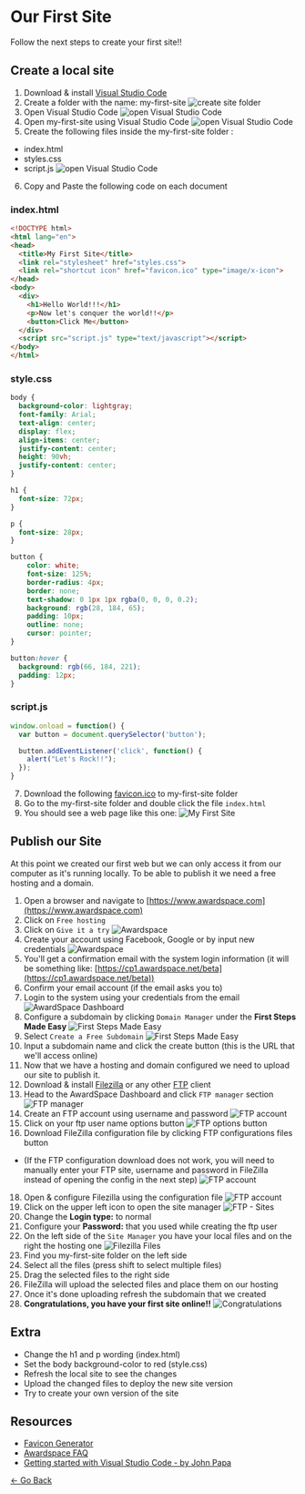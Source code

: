 # Our First Site

Follow the next steps to create your first site!!

## Create a local site

1. Download & install [Visual Studio Code](https://code.visualstudio.com)
2. Create a folder with the name: my-first-site
![create site folder](resources/first-site/folder.png)
3. Open Visual Studio Code
![open Visual Studio Code](resources/first-site/open_folder.png)
4. Open my-first-site using Visual Studio Code
![open Visual Studio Code](resources/first-site/open_folder_2.png)
5. Create the following files inside the my-first-site folder :
  * index.html
  * styles.css
  * script.js
![open Visual Studio Code](resources/first-site/create_files.png)
6. Copy and Paste the following code on each document

### index.html
```html
<!DOCTYPE html>
<html lang="en">
<head>
  <title>My First Site</title>
  <link rel="stylesheet" href="styles.css">
  <link rel="shortcut icon" href="favicon.ico" type="image/x-icon">
</head>
<body>
  <div>
    <h1>Hello World!!!</h1>
    <p>Now let's conquer the world!!</p>
    <button>Click Me</button>
  </div>
  <script src="script.js" type="text/javascript"></script>
</body>
</html>
```

### style.css
```css
body {
  background-color: lightgray;
  font-family: Arial;
  text-align: center;
  display: flex;
  align-items: center;
  justify-content: center;
  height: 90vh;
  justify-content: center;
}

h1 {
  font-size: 72px;
}

p {
  font-size: 28px;
}

button {
    color: white;
    font-size: 125%;
    border-radius: 4px;
    border: none;
    text-shadow: 0 1px 1px rgba(0, 0, 0, 0.2);
    background: rgb(28, 184, 65);
    padding: 10px;
    outline: none;
    cursor: pointer;
}

button:hover {
  background: rgb(66, 184, 221);
  padding: 12px;
}
```

### script.js
```js
window.onload = function() {
  var button = document.querySelector('button');

  button.addEventListener('click', function() {
    alert("Let's Rock!!");
  });
}
```

7. Download the following [favicon.ico](resources/first-site/favicon.ico) to my-first-site folder
8. Go to the my-first-site folder and double click the file `index.html`
9. You should see a web page like this one:
![My First Site](resources/first-site/my_first_site.png)

## Publish our Site

At this point we created our first web but we can only access it from our computer as it's running locally.
To be able to publish it we need a free hosting and a domain.

1. Open a browser and navigate to [https://www.awardspace.com](https://www.awardspace.com)
2. Click on `Free hosting`
3. Click on `Give it a try`
![Awardspace](resources/first-site/awardspace.png)
4. Create your account using Facebook, Google or by input new credentials
![Awardspace](resources/first-site/awardspace_signup.png)
5. You'll get a confirmation email with the system login information (it will be something like: [https://cp1.awardspace.net/beta](https://cp1.awardspace.net/beta))
6. Confirm your email account (if the email asks you to)
7. Login to the system using your credentials from the email
![AwardSpace Dashboard](resources/first-site/awardspace-panel.png)
8. Configure a subdomain by clicking `Domain Manager` under the **First Steps Made Easy**
![First Steps Made Easy](resources/first-site/domain.png)
9. Select `Create a Free Subdomain`
![First Steps Made Easy](resources/first-site/awardspace_subdomain.png)
10. Input a subdomain name and click the create button (this is the URL that we'll access online)
12. Now that we have a hosting and domain configured we need to upload our site to publish it.
13. Download & install [Filezilla](https://sourceforge.net/projects/filezilla/files/latest/download)
or any other [FTP](https://simple.wikipedia.org/wiki/FTP) client
14. Head to the AwardSpace Dashboard and click `FTP manager` section
![FTP manager](resources/first-site/ftp-configure.png)
15. Create an FTP account using username and password
![FTP account](resources/first-site/awardspace_ftp_account.png)
16. Click on your ftp user name options button
![FTP options button](resources/first-site/awardspace_fpt_configuration.png)
17. Download FileZilla configuration file by clicking FTP configurations files button
* (If the FTP configuration download does not work, you will need to manually enter your FTP site, 
   username and password in FileZilla instead of opening the config in the next step)
![FTP account](resources/first-site/awardspace_filezilla_configuration_file.png)
18. Open & configure Filezilla using the configuration file
![FTP account](resources/first-site/awardspace_filezilla_how_to_configure.png)
19. Click on the upper left icon to open the site manager
![FTP - Sites](resources/first-site/ftp-sites.png)
20. Change the **Login type:** to normal
21. Configure your **Password:** that you used while creating the ftp user
19. On the left side of the `Site Manager` you have your local files and on the right the hosting one
![Filezilla Files](resources/first-site/filezilla_files.png)
20. Find you my-first-site folder on the left side
21. Select all the files (press shift to select multiple files)
22. Drag the selected files to the right side
23. FileZilla will upload the selected files and place them on our hosting
24. Once it's done uploading refresh the subdomain that we created
25. **Congratulations, you have your first site online!!**
![Congratulations](resources/first-site/congratulations.gif)

## Extra
* Change the h1 and p wording (index.html)
* Set the body background-color to red (style.css)
* Refresh the local site to see the changes
* Upload the changed files to deploy the new site version
* Try to create your own version of the site

## Resources
* [Favicon Generator](https://www.favicon-generator.org)
* [Awardspace FAQ](https://www.awardspace.com/frequently-asked-questions)
* [Getting started with Visual Studio Code - by John Papa](https://johnpapa.net/getting-started-with-visual-studio-code)

[<- Go Back](README.md)
